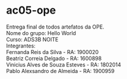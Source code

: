# ac05-ope
Entrega final de todos artefatos da OPE.  
Nome do grupo: Hello World  
Curso: ADS3B NOITE  
Integrantes:  
Fernanda Reis da Silva - RA: 1900020  
Beatriz Correia Delgado - RA: 1600898  
Vinicius Alves de Souza Esteves - RA: 1802014  
Pablo Alexsandro de Almeida - RA: 1900959  
